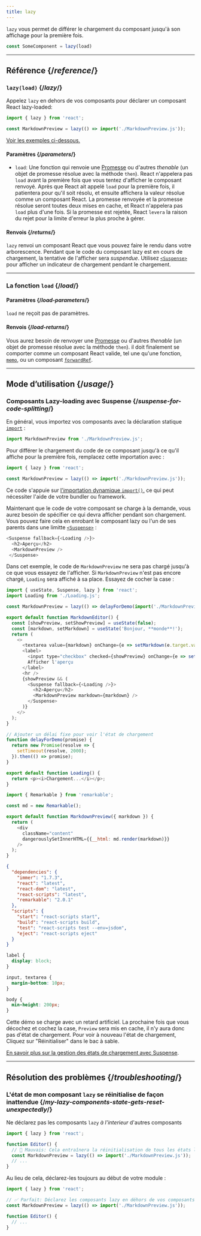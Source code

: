```yaml
---
title: lazy
---
```


<Intro>

`lazy` vous permet de différer le chargement du composant jusqu'à son affichage pour la première fois.

```js
const SomeComponent = lazy(load)
```

</Intro>

<InlineToc />

---

## Référence {/*reference*/}

### `lazy(load)` {/*lazy*/}

Appelez `lazy` en dehors de vos composants pour déclarer un composant React lazy-loaded:

```js
import { lazy } from 'react';

const MarkdownPreview = lazy(() => import('./MarkdownPreview.js'));
```

[Voir les exemples ci-dessous.](#usage)

#### Paramètres {/*parameters*/}

* `load`: Une fonction qui renvoie une [Promesse](https://developer.mozilla.org/en-US/docs/Web/JavaScript/Reference/Global_Objects/Promise) ou d'autres *thenable* (un objet de promesse résolue avec la méthode `then`). React n'appelera pas `load` avant la première fois que vous tentez d'afficher le composant renvoyé. Après que React ait appelé `load` pour la première fois, il patientera pour qu'il soit résolu, et ensuite affichera la valeur résolue comme un composant React. La promesse renvoyée et la promesse résolue seront toutes deux mises en cache, et React n'appelera pas `load` plus d'une fois. Si la promesse est rejetée, React `levera` la raison du rejet pour la limite d'erreur la plus proche à gérer.

#### Renvois {/*returns*/}

`lazy` renvoi un composant React que vous pouvez faire le rendu dans votre arborescence. Pendant que le code du composant lazy est en cours de chargement, la tentative de l'afficher sera *suspendue*. Utilisez [`<Suspense>`](/reference/react/Suspense) pour afficher un indicateur de chargement pendant le chargement.

---

### La fonction `load` {/*load*/}

#### Paramètres {/*load-parameters*/}

`load` ne reçoit pas de paramètres.

#### Renvois {/*load-returns*/}

Vous aurez besoin de renvoyer une [Promesse](https://developer.mozilla.org/en-US/docs/Web/JavaScript/Reference/Global_Objects/Promise) ou d'autres *thenable* (un objet de promesse résolue avec la méthode `then`). il doit finalement se comporter comme un composant React valide, tel une qu'une fonction, [`memo`](/reference/react/memo), ou un composant [`forwardRef`](/reference/react/forwardRef).

---

## Mode d’utilisation {/*usage*/}

### Composants Lazy-loading avec Suspense {/*suspense-for-code-splitting*/}

En général, vous importez vos composants avec la déclaration statique [`import`](https://developer.mozilla.org/en-US/docs/Web/JavaScript/Reference/Statements/import) :

```js
import MarkdownPreview from './MarkdownPreview.js';
```

Pour différer le chargement du code de ce composant jusqu'à ce qu'il affiche pour la première fois, remplacez cette importation avec :

```js
import { lazy } from 'react';

const MarkdownPreview = lazy(() => import('./MarkdownPreview.js'));
```

Ce code s'appuie sur [l'importation dynamique `import()`,](https://developer.mozilla.org/en-US/docs/Web/JavaScript/Reference/Operators/import) ce qui peut nécessiter l'aide de votre bundler ou framework.

Maintenant que le code de votre composant se charge à la demande, vous aurez besoin de spécifier ce qui devra afficher pendant son chargement. Vous pouvez faire cela en enrobant le composant lazy ou l'un de ses parents dans une limitte [`<Suspense>`](/reference/react/Suspense) :

```js {1,4}
<Suspense fallback={<Loading />}>
  <h2>Aperçu</h2>
  <MarkdownPreview />
 </Suspense>
```

Dans cet exemple, le code de `MarkdownPreview` ne sera pas chargé jusqu'à ce que vous essayez de l'afficher. Si `MarkdownPreview` n'est pas encore chargé, `Loading` sera affiché à sa place. Essayez de cocher la case :

<Sandpack>

```js App.js
import { useState, Suspense, lazy } from 'react';
import Loading from './Loading.js';

const MarkdownPreview = lazy(() => delayForDemo(import('./MarkdownPreview.js')));

export default function MarkdownEditor() {
  const [showPreview, setShowPreview] = useState(false);
  const [markdown, setMarkdown] = useState('Bonjour, **monde**!');
  return (
    <>
      <textarea value={markdown} onChange={e => setMarkdown(e.target.value)} />
      <label>
        <input type="checkbox" checked={showPreview} onChange={e => setShowPreview(e.target.checked)} />
        Afficher l'aperçu
      </label>
      <hr />
      {showPreview && (
        <Suspense fallback={<Loading />}>
          <h2>Aperçu</h2>
          <MarkdownPreview markdown={markdown} />
        </Suspense>
      )}
    </>
  );
}

// Ajouter un délai fixe pour voir l'état de chargement
function delayForDemo(promise) {
  return new Promise(resolve => {
    setTimeout(resolve, 2000);
  }).then(() => promise);
}
```

```js Loading.js
export default function Loading() {
  return <p><i>Chargement...</i></p>;
}
```

```js MarkdownPreview.js
import { Remarkable } from 'remarkable';

const md = new Remarkable();

export default function MarkdownPreview({ markdown }) {
  return (
    <div
      className="content"
      dangerouslySetInnerHTML={{__html: md.render(markdown)}}
    />
  );
}
```

```json package.json hidden
{
  "dependencies": {
    "immer": "1.7.3",
    "react": "latest",
    "react-dom": "latest",
    "react-scripts": "latest",
    "remarkable": "2.0.1"
  },
  "scripts": {
    "start": "react-scripts start",
    "build": "react-scripts build",
    "test": "react-scripts test --env=jsdom",
    "eject": "react-scripts eject"
  }
}
```

```css
label {
  display: block;
}

input, textarea {
  margin-bottom: 10px;
}

body {
  min-height: 200px;
}
```

</Sandpack>

Cette démo se charge avec un retard artificiel. La prochaine fois que vous décochez et cochez la case, `Preview` sera mis en cache, il n'y aura donc pas d'état de chargement. Pour voir à nouveau l'état de chargement, Cliquez sur  "Réinitialiser" dans le bac à sable.

[En savoir plus sur la gestion des états de chargement avec Suspense](/reference/react/Suspense).

---

## Résolution des problèmes {/*troubleshooting*/}

### L'état de mon composant `lazy` se réinitialise de façon inattendue {/*my-lazy-components-state-gets-reset-unexpectedly*/}

Ne déclarez pas les composants `lazy` *à l'interieur* d'autres composants

```js {4-5}
import { lazy } from 'react';

function Editor() {
  // 🔴 Mauvais: Cela entraînera la réinitialisation de tous les états lors des réaffichages
  const MarkdownPreview = lazy(() => import('./MarkdownPreview.js'));
  // ...
}
```

Au lieu de cela, déclarez-les toujours au début de votre module :

```js {3-4}
import { lazy } from 'react';

// ✅ Parfait: Déclarez les composants lazy en déhors de vos composants
const MarkdownPreview = lazy(() => import('./MarkdownPreview.js'));

function Editor() {
  // ...
}
```
